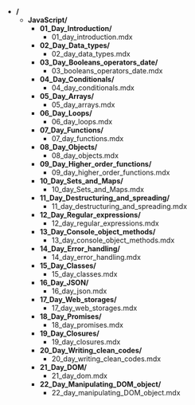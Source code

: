 - **/**
  - **JavaScript/**
    - **01_Day_Introduction/**
      - 01_day_introduction.mdx
    - **02_Day_Data_types/**
      - 02_day_data_types.mdx
    - **03_Day_Booleans_operators_date/**
      - 03_booleans_operators_date.mdx
    - **04_Day_Conditionals/**
      - 04_day_conditionals.mdx
    - **05_Day_Arrays/**
      - 05_day_arrays.mdx
    - **06_Day_Loops/**
      - 06_day_loops.mdx
    - **07_Day_Functions/**
      - 07_day_functions.mdx
    - **08_Day_Objects/**
      - 08_day_objects.mdx
    - **09_Day_Higher_order_functions/**
      - 09_day_higher_order_functions.mdx
    - **10_Day_Sets_and_Maps/**
      - 10_day_Sets_and_Maps.mdx
    - **11_Day_Destructuring_and_spreading/**
      - 11_day_destructuring_and_spreading.mdx
    - **12_Day_Regular_expressions/**
      - 12_day_regular_expressions.mdx
    - **13_Day_Console_object_methods/**
      - 13_day_console_object_methods.mdx
    - **14_Day_Error_handling/**
      - 14_day_error_handling.mdx
    - **15_Day_Classes/**
      - 15_day_classes.mdx
    - **16_Day_JSON/**
      - 16_day_json.mdx
    - **17_Day_Web_storages/**
      - 17_day_web_storages.mdx
    - **18_Day_Promises/**
      - 18_day_promises.mdx
    - **19_Day_Closures/**
      - 19_day_closures.mdx
    - **20_Day_Writing_clean_codes/**
      - 20_day_writing_clean_codes.mdx
    - **21_Day_DOM/**
      - 21_day_dom.mdx
    - **22_Day_Manipulating_DOM_object/**
      - 22_day_manipulating_DOM_object.mdx
